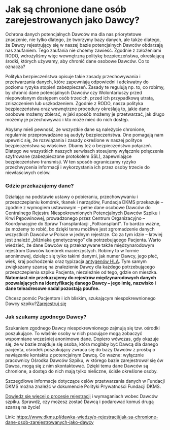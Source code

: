 # Jak są chronione dane osób zarejestrowanych jako Dawcy?

Ochrona danych potencjalnych Dawców ma dla nas priorytetowe znaczenie, nie tylko dlatego, że tworzymy bazy danych, ale także dlatego, że Dawcy rejestrujący się w naszej bazie potencjalnych Dawców obdarzają nas zaufaniem. Tego zaufania nie chcemy zawieść. Zgodnie z założeniami RODO, wdrożyliśmy więc wewnętrzną politykę bezpieczeństwa, określającą środki, których używamy, aby chronić dane osobowe Dawców. Co to oznacza?


Polityka bezpieczeństwa opisuje takie zasady przechowywania i przetwarzania danych, które zapewniają odpowiedni i adekwatny do poziomu ryzyka stopień zabezpieczeń. Zasady te regulują np. to, co robimy, by chronić dane potencjalnych Dawców czy Wolontariuszy przed niepowołanym dostępem osób trzecich, przed ich przypadkową utratą, zniszczeniem lub uszkodzeniem. Zgodnie z RODO, nasza polityka bezpieczeństwa oraz wewnętrzne procedury określają to, jakie dane osobowe możemy zbierać, w jaki sposób możemy je przetwarzać, jak długo możemy je przechowywać i kto może mieć do nich dostęp.


Abyśmy mieli pewność, że wszystkie dane są należycie chronione, regularnie przeprowadzane są audyty bezpieczeństwa. One pomagają nam upewnić się, że rozwiązania i zasady określone w naszej polityce bezpieczeństwa są właściwe. Dbamy też o bezpieczeństwo połączeń. Dlatego we wszystkich naszych serwisach stosujemy wyłącznie połączenia szyfrowane (zabezpieczone protokołem SSL), zapewniające bezpieczeństwo transmisji. W ten sposób ograniczamy ryzyko przechwycenia informacji i wykorzystania ich przez osoby trzecie do niewłaściwych celów.


### **Gdzie przekazujemy dane?**


Działając na podstawie ustawy o pobieraniu, przechowywaniu i przeszczepianiu komórek, tkanek i narządów, Fundacja DKMS przekazuje – zgodnie z wymogiem ustawowym – pełne dane osobowe Dawców do Centralnego Rejestru Niespokrewnionych Potencjalnych Dawców Szpiku i Krwi Pępowinowej, prowadzonego przez Centrum Organizacyjno – Koordynacyjne do Spraw Transplantacji „Poltransplant”. To bardzo ważne, że możemy to robić, bo dzięki temu możliwe jest zgromadzenie danych wszystkich Dawców w Polsce w jednym rejestrze. Co za tym idzie – łatwiej jest znaleźć „bliźniaka genetycznego” dla potrzebującego Pacjenta. Warto wiedzieć, że dane Dawców są przekazywane także międzynarodowym rejestrom Dawców komórek macierzystych. Robimy to w formie anonimowej, dzieląc się tylko takimi danymi, jak numer Dawcy, jego płeć, wiek, kraj pochodzenia oraz typizacja [antygenów HLA](/o-pobraniu/jest-zgodnosc/antygeny-zgodnosci-tkankowej-hla "Antygeny zgodności tkankowej HLA"). Tym samym zwiększamy szansę na znalezienie Dawcy dla każdego potrzebującego przeszczepienia szpiku Pacjenta, niezależnie od tego, gdzie on mieszka. **Natomiast nie przekazujemy do rejestrów międzynarodowych danych pozwalających na identyfikację danego Dawcy – jego imię, nazwisko i dane teleadresowe nadal pozostają poufne.**


Chcesz pomóc Pacjentom i ich bliskim, szukającym niespokrewnionego Dawcy szpiku?[Zarejestruj się](/zarejestruj-sie-teraz "Zarejestruj sie teraz")
### **Jak szukamy zgodnego Dawcy?**


Szukaniem zgodnego Dawcy niespokrewnionego zajmują się tzw. ośrodki poszukujące. To właśnie osoby w nich pracujące mogą zobaczyć wspomniane wcześniej anonimowe dane. Dopiero wówczas, gdy okazuje się, że w bazie znajduje się osoba, która mogłaby być Dawcą dla danego pacjenta, ośrodek poszukujący zwraca się do bazy Dawców z prośbą o nawiązanie kontaktu z potencjalnym Dawcą. Co ważne: wyłącznie pracownicy Ośrodka Dawców Szpiku, w którego bazie zarejestrował się ów Dawca, mogą się z nim skontaktować. Dzięki temu dane Dawców są chronione, a dostęp do nich mają tylko nieliczne, ściśle określone osoby.


Szczegółowe informacje dotyczące celów przetwarzania danych w Fundacji DKMS można znaleźć w dokumencie Polityki Prywatności Fundacji DKMS.


[Dowiedz się więcej o procesie rejestracji](https://www.dkms.pl/dawka-wiedzy/o-rejestracji) i wymaganiach wobec Dawców szpiku. Sprawdź, czy możesz zostać Dawcą i podarować komuś drugą szansę na życie!



Link: https://www.dkms.pl/dawka-wiedzy/o-rejestracji/jak-sa-chronione-dane-osob-zarejestrowanych-jako-dawcy
